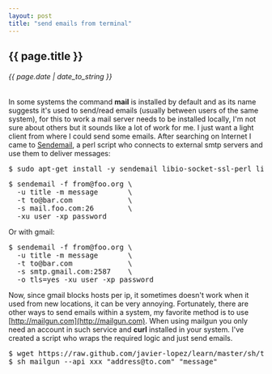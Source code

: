 ```yaml
---
layout: post
title: "send emails from terminal"
---
```


## {{ page.title }}

###### {{ page.date | date_to_string }}

In some systems the command **mail** is installed by default and as its name
suggests it's used to send/read emails (usually between users of the same
system), for this to work a mail server needs to be installed locally, I'm not
sure about others but it sounds like a lot of work for me. I just want a light
client from where I could send some emails. After searching on Internet I came
to [Sendemail](http://caspian.dotconf.net/menu/Software/SendEmail/), a perl
script who connects to external smtp servers and use them to deliver messages:

<pre class="sh_sh">
$ sudo apt-get install -y sendemail libio-socket-ssl-perl libnet-ssleay-perl
</pre>

<pre class="sh_sh">
$ sendemail -f from@foo.org \
  -u title -m message       \
  -t to@bar.com             \
  -s mail.foo.com:26        \
  -xu user -xp password
</pre>

Or with gmail:

<pre class="sh_sh">
$ sendemail -f from@foo.org \
  -u title -m message       \
  -t to@bar.com             \
  -s smtp.gmail.com:2587    \
  -o tls=yes -xu user -xp password
</pre>

Now, since gmail blocks hosts per ip, it sometimes doesn't work when it used
from new locations, it can be very annoying. Fortunately, there are other ways
to send emails within a system, my favorite method is to use
[http://mailgun.com](http://mailgun.com). When using mailgun you only need an
account in such service and **curl** installed in your system. I've created a
script who wraps the required logic and just send emails.

<pre class="sh_sh">
$ wget https://raw.github.com/javier-lopez/learn/master/sh/tools/mailgun
$ sh mailgun --api xxx "address@to.com" "message"
</pre>

<!--<iframe class="showterm" src="http://showterm.io/6d595bb4e5424b943e54f" width="640" height="300">&nbsp;</iframe>-->

<p></p>
